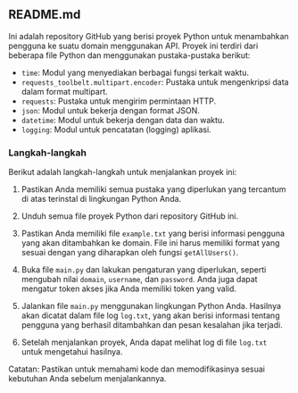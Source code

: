 ## README.md

Ini adalah repository GitHub yang berisi proyek Python untuk menambahkan pengguna ke suatu domain menggunakan API. Proyek ini terdiri dari beberapa file Python dan menggunakan pustaka-pustaka berikut:

- `time`: Modul yang menyediakan berbagai fungsi terkait waktu.
- `requests_toolbelt.multipart.encoder`: Pustaka untuk mengenkripsi data dalam format multipart.
- `requests`: Pustaka untuk mengirim permintaan HTTP.
- `json`: Modul untuk bekerja dengan format JSON.
- `datetime`: Modul untuk bekerja dengan data dan waktu.
- `logging`: Modul untuk pencatatan (logging) aplikasi.

### Langkah-langkah
Berikut adalah langkah-langkah untuk menjalankan proyek ini:

1. Pastikan Anda memiliki semua pustaka yang diperlukan yang tercantum di atas terinstal di lingkungan Python Anda.

2. Unduh semua file proyek Python dari repository GitHub ini.

3. Pastikan Anda memiliki file `example.txt` yang berisi informasi pengguna yang akan ditambahkan ke domain. File ini harus memiliki format yang sesuai dengan yang diharapkan oleh fungsi `getAllUsers()`.

4. Buka file `main.py` dan lakukan pengaturan yang diperlukan, seperti mengubah nilai `domain`, `username`, dan `password`. Anda juga dapat mengatur token akses jika Anda memiliki token yang valid.

5. Jalankan file `main.py` menggunakan lingkungan Python Anda. Hasilnya akan dicatat dalam file log `log.txt`, yang akan berisi informasi tentang pengguna yang berhasil ditambahkan dan pesan kesalahan jika terjadi.

6. Setelah menjalankan proyek, Anda dapat melihat log di file `log.txt` untuk mengetahui hasilnya.

Catatan: Pastikan untuk memahami kode dan memodifikasinya sesuai kebutuhan Anda sebelum menjalankannya.